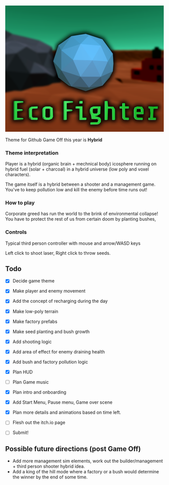 ![The logo!](images/big_canvas_final.png)

Theme for Github Game Off this year is **Hybrid**

### Theme interpretation
Player is a hybrid (organic brain + mechnical body) icosphere running on hybrid fuel (solar + charcoal) in a hybrid universe (low poly and voxel characters).

The game itself is a hybrid between a shooter and a management game. You've to keep pollution low and kill the enemy before time runs out!

### How to play

Corporate greed has run the world to the brink of environmental collapse! You have to protect the rest of us from certain doom by planting bushes,


### Controls

Typical third person controller with mouse and arrow/WASD keys

Left click to shoot laser, Right click to throw seeds.

## Todo

- [x] Decide game theme

- [x] Make player and enemy movement

- [x] Add the concept of recharging during the day

- [x] Make low-poly terrain

- [x] Make factory prefabs

- [x] Make seed planting and bush growth

- [x] Add shooting logic

- [x] Add area of effect for enemy draining health

- [x] Add bush and factory pollution logic

- [X] Plan HUD

- [ ] Plan Game music

- [x] Plan intro and onboarding

- [x] Add Start Menu, Pause menu, Game over scene

- [x] Plan more details and animations based on time left.

- [ ] Flesh out the itch.io page

- [ ] Submit!


## Possible future directions (post Game Off)

- Add more management sim elements, work out the builder/management + third person shooter hybrid idea.
- Add a king of the hill mode where a factory or a bush would determine the winner by the end of some time.
